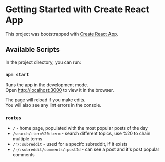 # Getting Started with Create React App

This project was bootstrapped with [Create React App](https://github.com/facebook/create-react-app).

## Available Scripts

In the project directory, you can run:

### `npm start`

Runs the app in the development mode.\
Open [http://localhost:3000](http://localhost:3000) to view it in the browser.

The page will reload if you make edits.\
You will also see any lint errors in the console.

### `routes`
- `/` - home page, populated with the most popular posts of the day
- `/search/:term%20:term` - search different topics, use %20 to chain multiple terms
- `/r/:subreddit` - used for a specifc subreddit, if it exists
- `/r/:subreddit/comments/:postId` - can see a post and it's post popular comments


